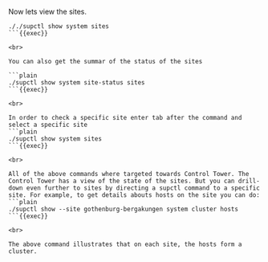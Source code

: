 Now lets view the sites.

```plain
././supctl show system sites
```{{exec}}

<br>

You can also get the summar of the status of the sites

```plain
./supctl show system site-status sites
```{{exec}}

<br>

In order to check a specific site enter tab after the command and select a specific site
```plain
./supctl show system sites 
```{{exec}}

<br>

All of the above commands where targeted towards Control Tower. The Control Tower has a view of the state of the sites. But you can drill-down even further to sites by directing a supctl command to a specific site. For example, to get details abouts hosts on the site you can do:
```plain
./supctl show --site gothenburg-bergakungen system cluster hosts
```{{exec}}

<br>

The above command illustrates that on each site, the hosts form a cluster.
